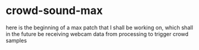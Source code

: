 # crowd-sound-max
here is the beginning of a max patch that I shall be working on, which shall in the future be receiving webcam data from processing to trigger crowd samples
